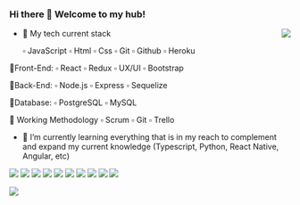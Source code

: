 ### Hi there 👋 Welcome to my hub!

<img align="right" src="https://media3.giphy.com/media/xT9IgzoKnwFNmISR8I/giphy.gif?cid=790b761188994ec5564e4a11797b18b80a810b1d2ba0578a&rid=giphy.gif&ct=g"/>

- 🔭 My tech current stack
  
  ▫️ JavaScript
  ▫️ Html
  ▫️ Css
  ▫️ Git
  ▫️ Github
  ▫️ Heroku
  
🔹Front-End:
  ▫️ React
  ▫️ Redux
  ▫️ UX/UI
  ▫️ Bootstrap

🔹Back-End:
  ▫️ Node.js
  ▫️ Express
  ▫️ Sequelize

🔹Database:
  ▫️ PostgreSQL
  ▫️ MySQL

🔹 Working Methodology
  ▫️ Scrum
  ▫️ Git
  ▫️ Trello
 

- 🌱 I’m currently learning everything that is in my reach to complement and expand my current knowledge (Typescript, Python, React Native, Angular, etc)

<img src="https://img.shields.io/badge/-JavaScript-black?style=flat-square&logo=javascript"/>
<img src="https://img.shields.io/badge/-TypeScript-black?style=flat-square&logo=typescript"/>
<img src="https://img.shields.io/badge/-HTML5-%23E44D27?style=flat-square&logo=html5&logoColor=ffffff"/>
<img src="https://img.shields.io/badge/-CSS3-%231572B6?style=flat-square&logo=css3"/>
<img src="https://img.shields.io/badge/-Nodejs-black?style=flat-square&logo=Node.js"/>
<img src="https://img.shields.io/badge/-React-%23282C34?style=flat-square&logo=react"/>
<img src="https://img.shields.io/badge/PostgreSQL-316192?style=style=flat-square&logo=postgresql&logoColor=white"/>
<img src="https://img.shields.io/badge/sequelize-323330?style=style=flat-square&logo=sequelize&logoColor=blue"/>
<img src="https://img.shields.io/badge/-Git-black?style=flat-square&logo=git"/>
<img src="https://img.shields.io/badge/-GitHub-181717?style=flat-square&logo=github"/>

<a href="https://www.linkedin.com/in/germ%C3%A1n-flores-arg86/"><img src="https://img.shields.io/badge/LinkedIn-0077B5?style=for-the-badge&logo=linkedin&logoColor=white"/></a>
  
